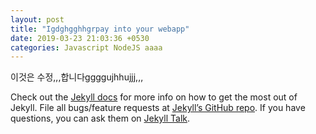 ```yaml
---
layout: post
title: "Igdghgghhgrpay into your webapp"
date: 2019-03-23 21:03:36 +0530
categories: Javascript NodeJS aaaa
---
```


이것은 수정,,,합니다ggggujhhujjj,,,


Check out the [Jekyll docs][jekyll-docs] for more info on how to get the most out of Jekyll. File all bugs/feature requests at [Jekyll’s GitHub repo][jekyll-gh]. If you have questions, you can ask them on [Jekyll Talk][jekyll-talk].

[jekyll-docs]: https://jekyllrb.com/docs/home
[jekyll-gh]: https://github.com/jekyll/jekyll
[jekyll-talk]: https://talk.jekyllrb.com/
